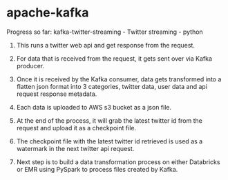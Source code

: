 # apache-kafka
Progress so far: kafka-twitter-streaming - Twitter streaming - python
1) This runs a twitter web api and get response from the request.
2) For data that is received from the request, it gets sent over via Kafka producer.
3) Once it is received by the Kafka consumer, data gets transformed into a flatten json format into 3 categories, twitter data, user data and api request response metadata.
4) Each data is uploaded to AWS s3 bucket as a json file.
5) At the end of the process, it will grab the latest twitter id from the request and upload it as a checkpoint file.
6) The checkpoint file with the latest twitter id retrieved is used as a watermark in the next twitter api request.

7) Next step is to build a data transformation process on either Databricks or EMR using PySpark to process files created by Kafka.
